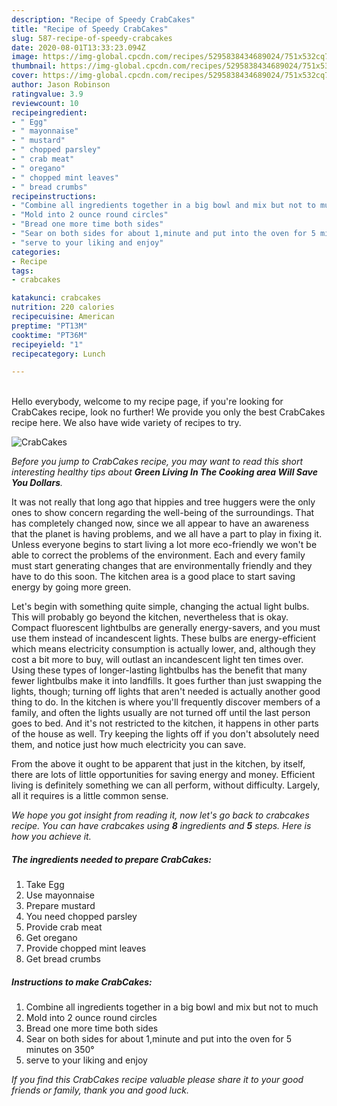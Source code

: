 ```yaml
---
description: "Recipe of Speedy CrabCakes"
title: "Recipe of Speedy CrabCakes"
slug: 587-recipe-of-speedy-crabcakes
date: 2020-08-01T13:33:23.094Z
image: https://img-global.cpcdn.com/recipes/5295838434689024/751x532cq70/crabcakes-recipe-main-photo.jpg
thumbnail: https://img-global.cpcdn.com/recipes/5295838434689024/751x532cq70/crabcakes-recipe-main-photo.jpg
cover: https://img-global.cpcdn.com/recipes/5295838434689024/751x532cq70/crabcakes-recipe-main-photo.jpg
author: Jason Robinson
ratingvalue: 3.9
reviewcount: 10
recipeingredient:
- " Egg"
- " mayonnaise"
- " mustard"
- " chopped parsley"
- " crab meat"
- " oregano"
- " chopped mint leaves"
- " bread crumbs"
recipeinstructions:
- "Combine all ingredients together in a big bowl and mix but not to much"
- "Mold into 2 ounce round circles"
- "Bread one more time both sides"
- "Sear on both sides for about 1,minute and put into the oven for 5 minutes on 350°"
- "serve to your liking and enjoy"
categories:
- Recipe
tags:
- crabcakes

katakunci: crabcakes 
nutrition: 220 calories
recipecuisine: American
preptime: "PT13M"
cooktime: "PT36M"
recipeyield: "1"
recipecategory: Lunch

---
```

<br>
Hello everybody, welcome to my recipe page, if you're looking for CrabCakes recipe, look no further! We provide you only the best CrabCakes recipe here. We also have wide variety of recipes to try.
<br>


![CrabCakes](https://img-global.cpcdn.com/recipes/5295838434689024/751x532cq70/crabcakes-recipe-main-photo.jpg)

<i>Before you jump to CrabCakes recipe, you may want to read this short interesting healthy tips about 
<strong>Green Living In The Cooking area Will Save You Dollars</strong>.</i>
</br>

It was not really that long ago that hippies and tree huggers were the only ones to show concern regarding the well-being of the surroundings. That has completely changed now, since we all appear to have an awareness that the planet is having problems, and we all have a part to play in fixing it. Unless everyone begins to start living a lot more eco-friendly we won't be able to correct the problems of the environment. Each and every family must start generating changes that are environmentally friendly and they have to do this soon. The kitchen area is a good place to start saving energy by going more green.

Let's begin with something quite simple, changing the actual light bulbs. This will probably go beyond the kitchen, nevertheless that is okay. Compact fluorescent lightbulbs are generally energy-savers, and you must use them instead of incandescent lights. These bulbs are energy-efficient which means electricity consumption is actually lower, and, although they cost a bit more to buy, will outlast an incandescent light ten times over. Using these types of longer-lasting lightbulbs has the benefit that many fewer lightbulbs make it into landfills. It goes further than just swapping the lights, though; turning off lights that aren't needed is actually another good thing to do. In the kitchen is where you'll frequently discover members of a family, and often the lights usually are not turned off until the last person goes to bed. And it's not restricted to the kitchen, it happens in other parts of the house as well. Try keeping the lights off if you don't absolutely need them, and notice just how much electricity you can save.

From the above it ought to be apparent that just in the kitchen, by itself, there are lots of little opportunities for saving energy and money. Efficient living is definitely something we can all perform, without difficulty. Largely, all it requires is a little common sense.


<i>We hope you got insight from reading it, now let's go back to crabcakes recipe. You can have crabcakes using <strong>8</strong> ingredients and <strong>5</strong> steps. Here is how you achieve it.
</i>

##### The ingredients needed to prepare CrabCakes:

1. Take  Egg
1. Use  mayonnaise
1. Prepare  mustard
1. You need  chopped parsley
1. Provide  crab meat
1. Get  oregano
1. Provide  chopped mint leaves
1. Get  bread crumbs


##### Instructions to make CrabCakes:

1. Combine all ingredients together in a big bowl and mix but not to much
1. Mold into 2 ounce round circles
1. Bread one more time both sides
1. Sear on both sides for about 1,minute and put into the oven for 5 minutes on 350°
1. serve to your liking and enjoy


<i>If you find this CrabCakes recipe valuable please share it to your good friends or family, thank you and good luck.</i>
